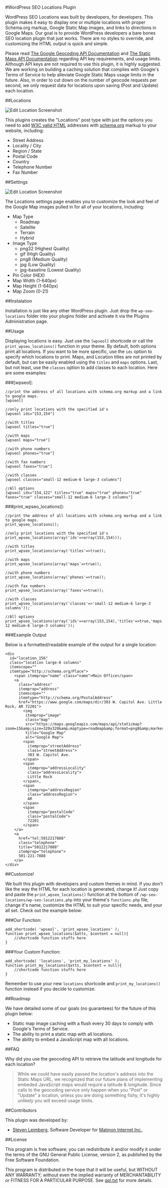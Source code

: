 #WordPress SEO Locations Plugin

WordPress SEO Locations was built by developers, for developers. This plugin makes it easy to display one or multiple locations with proper Schema.org markup, Google Static Map images, and links to directions in Google Maps. Our goal is to provide WordPress developers a bare bones SEO location plugin that just works. There are no styles to override, and customizing the HTML output is quick and simple.

Please read [The Google Geocoding API Documentation](https://developers.google.com/maps/documentation/geocoding/) and [The Static Maps API Documentation](https://developers.google.com/maps/documentation/staticmaps/) regarding API key requirements, and usage limits. Although API keys are not required to use this plugin, it is highly suggested. We are working on building a caching solution that complies with Google's Terms of Service to help alleviate Google Static Maps usage limits in the future. Also, in order to cut down on the number of geocode requests per second, we only request data for locations upon saving (Post and Update) each location.

##Locations

![Edit Location Screenshot](images/edit_location.png)

This plugins creates the "Locations" post type with just the options you need to add [W3C valid HTML](http://validator.w3.org) addresses with [schema.org](http://schema.org) markup to your website, including:

 - Street Address
 - Locality / City
 - Region / State
 - Postal Code
 - Country
 - Telephone Number
 - Fax Number

##Settings

![Edit Location Screenshot](images/settings.png)

The Locations settings page enables you to customize the look and feel of the Google Map images pulled in for all of your locations, including:

 - Map Type
 	- Roadmap
 	- Satelite
 	- Terrain
 	- Hybrid
 - Image Type
 	- png32 (Highest Quality)
 	- gif (High Quality)
 	- png8 (Medium Quality)
 	- jpg (Low Quality)
 	- jpg-baseline (Lowest Quality)
 - Pin Color (HEX)
 - Map Width (1-640px)
 - Map Height (1-640px)
 - Map Zoom (0-21)

##Instalation

Installation is just like any other WordPress plugin. Just drop the `wp-seo-locations` folder into your plugins folder and activate it via the Plugins Administration page.

##Usage

Displaying locations is easy. Just use the `[wpseol]` shortcode or call the `print_wpseo_locations()` function in your theme. By default, both options print all locations. If you want to be more specific, use the `ids` option to specify which locations to print. Maps, and Location titles are not printed by default, but can be easily enabled using the `titles` and `maps` options. Last, but not least, use the `classes` option to add classes to each location. Here are some examples:
	
###[wpseol]:

    //print the address of all locations with schema.org markup and a link to google maps.
    [wpseol]

    //only print locations with the specified id's
    [wpseol ids="153,154"]

    //with titles
    [wpseol titles="true"]

    //with maps
    [wpseol maps="true"]

    //with phone numbers
    [wpseol phones="true"]

    //with fax numbers
    [wpseol faxes="true"]

    //with classes
    [wpseol classes="small-12 medium-6 large-3 columns"]

    //All options
    [wpseol ids="154,122" titles="true" maps="true" phones="true" faxes="true" classes="small-12 medium-6 large-3 columns"]

###print_wpseo_locations():

    //print the address of all locations with schema.org markup and a link to google maps.
    print_wpseo_locations();

    //only print locations with the specified id's
    print_wpseo_locations(array('ids'=>array(153,154)));

    //with titles
    print_wpseo_locations(array('titles'=>true));

    //with maps
    print_wpseo_locations(array('maps'=>true));
    
    //with phone numbers
    print_wpseo_locations(array('phones'=>true));

    //with fax numbers
    print_wpseo_locations(array('faxes'=>true));

    //with classes
    print_wpseo_locations(array('classes'=>'small-12 medium-6 large-3 columns'));

    //All options
    print_wpseo_locations(array('ids'=>array(153,154),'titles'=>true,'maps'=>true,'phones'=>true,'faxes'=>true,'classes'=>'small-12 medium-6 large-3 columns'));

###Example Output

Below is a formatted/readable example of the output for a single location:

    <div 
      id="location_156" 
      class="location large-6 columns" 
      itemscope="" 
      itemtype="http://schema.org/Place">
        <span itemprop="name" class="name">Main Office</span>
        <a 
          class="address" 
          itemprop="address"
          itemscope="" 
          itemtype="http://schema.org/PostalAddress"
          href="https://www.google.com/maps/dir/303 W. Capitol Ave. Little Rock, AR 72201">
            <img 
             itemprop="image"
             class="map"
             src="https://maps.googleapis.com/maps/api/staticmap?zoom=15&amp;size=320x320&amp;maptype=roadmap&amp;format=png8&amp;markers=color:0xFB7064|34.744255,-92.273871"
             title="Google Map"
             alt="Google Map">
            <span 
              itemprop="streetAddress"
              class="streetAddress">
              303 W. Capitol Ave.
            </span>
            <span 
              itemprop="addressLocality"
              class="addressLocality">
              Little Rock
            </span>,
            <span 
              itemprop="addressRegion"
              class="addressRegion">
              AR
            </span>
            <span
              itemprop="postalCode"
              class="postalCode">
              72201
            </span>
        </a>
        <a
          href="tel:5012217888"
          class="telephone"
          title="5012217888"
          itemprop="telephone">
          501-221-7888
        </a>
    </div>

##Customize!

We built this plugin with developers and custom themes in mind. If you don't like the way the HTML for each location is generated, change it! Just copy and paste the `print_wpseo_locations()` function at the bottom of `/wp-seo-locations/wp-seo-locations.php` into your theme's `functions.php` file, change it's name, customize the HTML to suit your specific needs, and your all set. Check out the example below:

###Our Function:

    add_shortcode( 'wpseol', 'print_wpseo_locations' );
    function print_wpseo_locations($atts, $content = null){
    	//shortcode function stuffs here
    }

###Your Custom Function:

    add_shortcode( 'locations', 'print_my_locations' );
    function print_my_locations($atts, $content = null){
    	//shortcode function stuffs here
    }

Remember to use your new `locations` shortcode and `print_my_locations()` function instead if you decide to customize.

##Roadmap

We have detailed some of our goals (no guarantees) for the future of this plugin below:

 - Static map image caching with a flush every 30 days to comply with Google's Terms of Service.
 - The ability to print a static map with all locations.
 - The ability to embed a JavaScript map with all locations. 

##FAQ

Why did you use the geocoding API to retrieve the latitude and longitude for each location?

>While we could have easily passed the location's address into the Static Maps URL, we recognized that our future plans of implementing embeded JavaScript maps would require a latitude & longitude. Since calls to the geocoding service only happen when you "Post" or "Update" a location, unless you are doing something fishy, it's highly unlikely you will exceed usage limits.

##Contributors

This plugin was developed by:

- [Steven Leimberg](https://github.com/smleimberg), Software Developer for [Matmon Internet Inc.](http://www.matmon.com).

##License

This program is free software; you can redistribute it and/or modify it under the terms of the GNU General Public License, version 2, as published by the Free Software Foundation.

This program is distributed in the hope that it will be useful, but WITHOUT ANY WARRANTY; without even the implied warranty of MERCHANTABILITY or FITNESS FOR A PARTICULAR PURPOSE.  See [gpl.txt](gpl.txt) for more details.